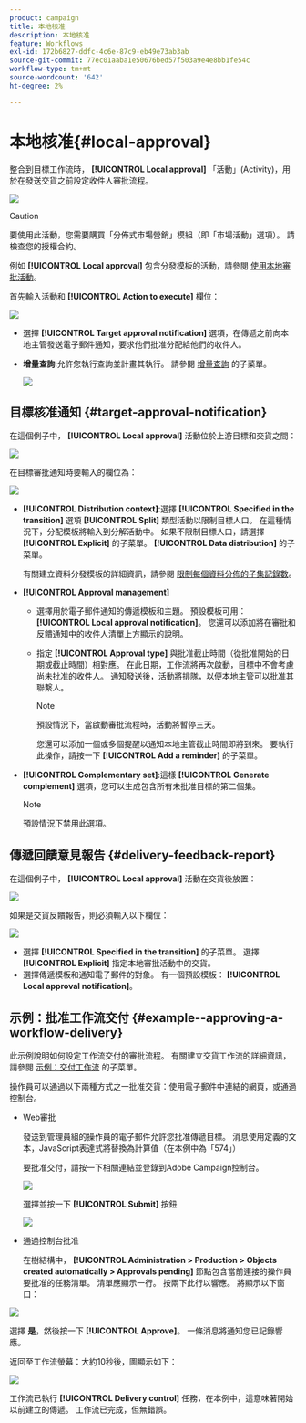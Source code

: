 ```yaml
---
product: campaign
title: 本地核准
description: 本地核准
feature: Workflows
exl-id: 172b6827-ddfc-4c6e-87c9-eb49e73ab3ab
source-git-commit: 77ec01aaba1e50676bed57f503a9e4e8bb1fe54c
workflow-type: tm+mt
source-wordcount: '642'
ht-degree: 2%

---
```


# 本地核准{#local-approval}

整合到目標工作流時， **[!UICONTROL Local approval]** 「活動」(Activity)，用於在發送交貨之前設定收件人審批流程。

![](assets/local_validation_0.png)

>[!CAUTION]
>
>要使用此活動，您需要購買「分佈式市場營銷」模組（即「市場活動」選項）。 請檢查您的授權合約。

例如 **[!UICONTROL Local approval]** 包含分發模板的活動，請參閱 [使用本地審批活動](local-approval-activity.md)。

首先輸入活動和 **[!UICONTROL Action to execute]** 欄位：

![](assets/local_validation_1.png)

* 選擇 **[!UICONTROL Target approval notification]** 選項，在傳遞之前向本地主管發送電子郵件通知，要求他們批准分配給他們的收件人。

* **增量查詢**:允許您執行查詢並計畫其執行。 請參閱 [增量查詢](incremental-query.md) 的子菜單。

   ![](assets/local_validation_intro_3.png)

## 目標核准通知 {#target-approval-notification}

在這個例子中， **[!UICONTROL Local approval]** 活動位於上游目標和交貨之間：

![](assets/local_validation_2.png)

在目標審批通知時要輸入的欄位為：

![](assets/local_validation_3.png)

* **[!UICONTROL Distribution context]**:選擇 **[!UICONTROL Specified in the transition]** 選項 **[!UICONTROL Split]** 類型活動以限制目標人口。 在這種情況下，分配模板將輸入到分解活動中。 如果不限制目標人口，請選擇 **[!UICONTROL Explicit]** 的子菜單。 **[!UICONTROL Data distribution]** 的子菜單。

   有關建立資料分發模板的詳細資訊，請參閱 [限制每個資料分佈的子集記錄數](split.md#limiting-the-number-of-subset-records-per-data-distribution)。

* **[!UICONTROL Approval management]**

   * 選擇用於電子郵件通知的傳遞模板和主題。 預設模板可用： **[!UICONTROL Local approval notification]**。 您還可以添加將在審批和反饋通知中的收件人清單上方顯示的說明。
   * 指定 **[!UICONTROL Approval type]** 與批准截止時間（從批准開始的日期或截止時間）相對應。 在此日期，工作流將再次啟動，目標中不會考慮尚未批准的收件人。 通知發送後，活動將排隊，以便本地主管可以批准其聯繫人。

      >[!NOTE]
      >
      >預設情況下，當啟動審批流程時，活動將暫停三天。

      您還可以添加一個或多個提醒以通知本地主管截止時間即將到來。 要執行此操作，請按一下 **[!UICONTROL Add a reminder]** 的子菜單。

* **[!UICONTROL Complementary set]**:這樣 **[!UICONTROL Generate complement]** 選項，您可以生成包含所有未批准目標的第二個集。

   >[!NOTE]
   >
   >預設情況下禁用此選項。

## 傳遞回饋意見報告 {#delivery-feedback-report}

在這個例子中， **[!UICONTROL Local approval]** 活動在交貨後放置：

![](assets/local_validation_4.png)

如果是交貨反饋報告，則必須輸入以下欄位：

![](assets/local_validation_workflow_4.png)

* 選擇 **[!UICONTROL Specified in the transition]** 的子菜單。 選擇 **[!UICONTROL Explicit]** 指定本地審批活動中的交貨。
* 選擇傳遞模板和通知電子郵件的對象。 有一個預設模板： **[!UICONTROL Local approval notification]**。

## 示例：批准工作流交付 {#example--approving-a-workflow-delivery}

此示例說明如何設定工作流交付的審批流程。 有關建立交貨工作流的詳細資訊，請參閱 [示例：交付工作流](delivery.md#example--delivery-workflow) 的子菜單。

操作員可以通過以下兩種方式之一批准交貨：使用電子郵件中連結的網頁，或通過控制台。

* Web審批

   發送到管理員組的操作員的電子郵件允許您批准傳遞目標。 消息使用定義的文本，JavaScript表達式將替換為計算值（在本例中為「574」）

   要批准交付，請按一下相關連結並登錄到Adobe Campaign控制台。

   ![](assets/new-workflow-valid-webaccess.png)

   選擇並按一下 **[!UICONTROL Submit]** 按鈕

   ![](assets/new-workflow-valid-webaccess-confirm.png)

* 通過控制台批准

   在樹結構中， **[!UICONTROL Administration > Production > Objects created automatically > Approvals pending]** 節點包含當前連接的操作員要批准的任務清單。 清單應顯示一行。 按兩下此行以響應。 將顯示以下窗口：

![](assets/new-workflow-7.png)

選擇 **是**，然後按一下 **[!UICONTROL Approve]**。 一條消息將通知您已記錄響應。

返回至工作流螢幕：大約10秒後，圖顯示如下：

![](assets/new-workflow-8.png)

工作流已執行 **[!UICONTROL Delivery control]** 任務，在本例中，這意味著開始以前建立的傳遞。 工作流已完成，但無錯誤。
